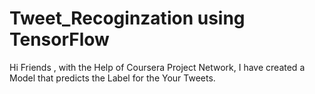 # Tweet_Recoginzation using TensorFlow

Hi Friends , with the Help of Coursera Project Network,
I have created a Model that predicts the Label for the Your Tweets.

